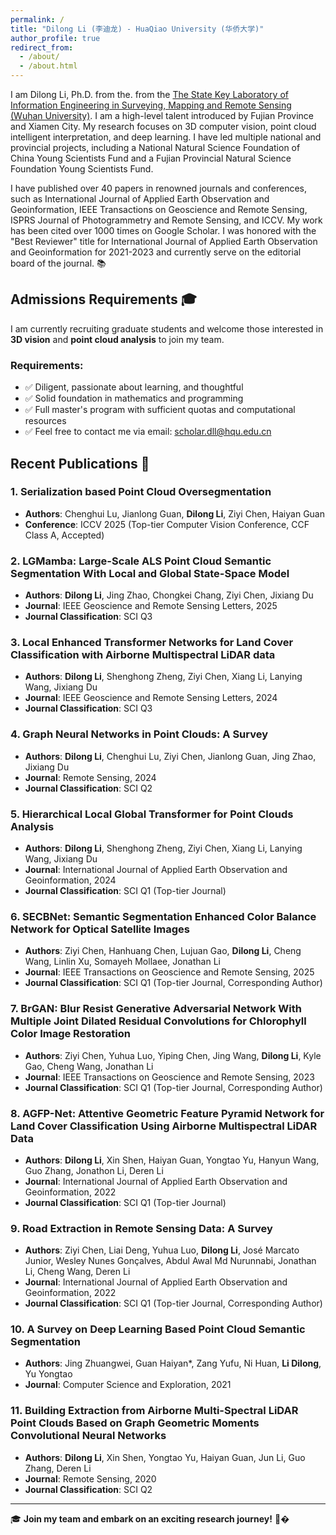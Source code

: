 ```yaml
---
permalink: /
title: "Dilong Li (李迪龙) - HuaQiao University (华侨大学)"
author_profile: true
redirect_from: 
  - /about/
  - /about.html
---
```




I am Dilong Li, Ph.D. from the. from the [The State Key Laboratory of Information Engineering in Surveying, Mapping and Remote Sensing (Wuhan University)](https://liesmars.whu.edu.cn/). I am a high-level talent introduced by Fujian Province and Xiamen City. My research focuses on 3D computer vision, point cloud intelligent interpretation, and deep learning. I have led multiple national and provincial projects, including a National Natural Science Foundation of China Young Scientists Fund and a Fujian Provincial Natural Science Foundation Young Scientists Fund.

I have published over 40 papers in renowned journals and conferences, such as International Journal of Applied Earth Observation and Geoinformation, IEEE Transactions on Geoscience and Remote Sensing, ISPRS Journal of Photogrammetry and Remote Sensing, and ICCV. My work has been cited over 1000 times on Google Scholar. I was honored with the "Best Reviewer" title for International Journal of Applied Earth Observation and Geoinformation for 2021-2023 and currently serve on the editorial board of the journal. 📚

## Admissions Requirements 🎓
I am currently recruiting graduate students and welcome those interested in **3D vision** and **point cloud analysis** to join my team. 

### Requirements:
- ✅ Diligent, passionate about learning, and thoughtful
- ✅ Solid foundation in mathematics and programming
- ✅ Full master's program with sufficient quotas and computational resources
- ✅ Feel free to contact me via email: [scholar.dll@hqu.edu.cn](mailto:scholar.dll@hqu.edu.cn)

## Recent Publications 📄

### 1. **Serialization based Point Cloud Oversegmentation**
   - **Authors**: Chenghui Lu, Jianlong Guan, **Dilong Li**, Ziyi Chen, Haiyan Guan
   - **Conference**: ICCV 2025 (Top-tier Computer Vision Conference, CCF Class A, Accepted)

### 2. **LGMamba: Large-Scale ALS Point Cloud Semantic Segmentation With Local and Global State-Space Model**
   - **Authors**: **Dilong Li**, Jing Zhao, Chongkei Chang, Ziyi Chen, Jixiang Du
   - **Journal**: IEEE Geoscience and Remote Sensing Letters, 2025
   - **Journal Classification**: SCI Q3

### 3. **Local Enhanced Transformer Networks for Land Cover Classification with Airborne Multispectral LiDAR data**
   - **Authors**: **Dilong Li**, Shenghong Zheng, Ziyi Chen, Xiang Li, Lanying Wang, Jixiang Du
   - **Journal**: IEEE Geoscience and Remote Sensing Letters, 2024
   - **Journal Classification**: SCI Q3

### 4. **Graph Neural Networks in Point Clouds: A Survey**
   - **Authors**: **Dilong Li**, Chenghui Lu, Ziyi Chen, Jianlong Guan, Jing Zhao, Jixiang Du
   - **Journal**: Remote Sensing, 2024
   - **Journal Classification**: SCI Q2

### 5. **Hierarchical Local Global Transformer for Point Clouds Analysis**
   - **Authors**: **Dilong Li**, Shenghong Zheng, Ziyi Chen, Xiang Li, Lanying Wang, Jixiang Du
   - **Journal**: International Journal of Applied Earth Observation and Geoinformation, 2024
   - **Journal Classification**: SCI Q1 (Top-tier Journal)

### 6. **SECBNet: Semantic Segmentation Enhanced Color Balance Network for Optical Satellite Images**
   - **Authors**: Ziyi Chen, Hanhuang Chen, Lujuan Gao, **Dilong Li**, Cheng Wang, Linlin Xu, Somayeh Mollaee, Jonathan Li
   - **Journal**: IEEE Transactions on Geoscience and Remote Sensing, 2025
   - **Journal Classification**: SCI Q1 (Top-tier Journal, Corresponding Author)

### 7. **BrGAN: Blur Resist Generative Adversarial Network With Multiple Joint Dilated Residual Convolutions for Chlorophyll Color Image Restoration**
   - **Authors**: Ziyi Chen, Yuhua Luo, Yiping Chen, Jing Wang, **Dilong Li**, Kyle Gao, Cheng Wang, Jonathan Li
   - **Journal**: IEEE Transactions on Geoscience and Remote Sensing, 2023
   - **Journal Classification**: SCI Q1 (Top-tier Journal, Corresponding Author)

### 8. **AGFP-Net: Attentive Geometric Feature Pyramid Network for Land Cover Classification Using Airborne Multispectral LiDAR Data**
   - **Authors**: **Dilong Li**, Xin Shen, Haiyan Guan, Yongtao Yu, Hanyun Wang, Guo Zhang, Jonathon Li, Deren Li
   - **Journal**: International Journal of Applied Earth Observation and Geoinformation, 2022
   - **Journal Classification**: SCI Q1 (Top-tier Journal)

### 9. **Road Extraction in Remote Sensing Data: A Survey**
   - **Authors**: Ziyi Chen, Liai Deng, Yuhua Luo, **Dilong Li**, José Marcato Junior, Wesley Nunes Gonçalves, Abdul Awal Md Nurunnabi, Jonathan Li, Cheng Wang, Deren Li
   - **Journal**: International Journal of Applied Earth Observation and Geoinformation, 2022
   - **Journal Classification**: SCI Q1 (Top-tier Journal, Corresponding Author)

### 10. **A Survey on Deep Learning Based Point Cloud Semantic Segmentation**
   - **Authors**: Jing Zhuangwei, Guan Haiyan*, Zang Yufu, Ni Huan, **Li Dilong**, Yu Yongtao
   - **Journal**: Computer Science and Exploration, 2021

### 11. **Building Extraction from Airborne Multi-Spectral LiDAR Point Clouds Based on Graph Geometric Moments Convolutional Neural Networks**
   - **Authors**: **Dilong Li**, Xin Shen, Yongtao Yu, Haiyan Guan, Jun Li, Guo Zhang, Deren Li
   - **Journal**: Remote Sensing, 2020
   - **Journal Classification**: SCI Q2

---

🎓 **Join my team and embark on an exciting research journey!** 🚀�
